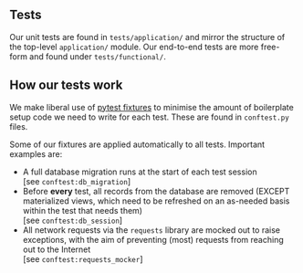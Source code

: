 ## Tests

Our unit tests are found in `tests/application/` and mirror the structure of the top-level `application/` module. 
Our end-to-end tests are more free-form and found under `tests/functional/`.

## How our tests work

We make liberal use of [pytest fixtures](https://docs.pytest.org/en/latest/fixture.html) to minimise the amount of 
boilerplate setup code we need to write for each test. These are found in `conftest.py` files.

Some of our fixtures are applied automatically to all tests. Important examples are:

* A full database migration runs at the start of each test session  
  [see `conftest:db_migration`]
* Before **every** test, all records from the database are removed (EXCEPT materialized views, which need to be 
  refreshed on an as-needed basis within the test that needs them)  
  [see `conftest:db_session`]
* All network requests via the `requests` library are mocked out to raise exceptions, with the aim of preventing (most)
  requests from reaching out to the Internet  
  [see `conftest:requests_mocker`]

